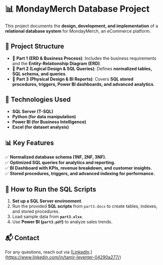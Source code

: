 # 📊 MondayMerch Database Project

This project documents the **design, development, and implementation** of a **relational database system** for MondayMerch, an eCommerce platform.

## 📂 Project Structure
- 📄 **Part 1 (ERD & Business Process)**: Includes the business requirements and the **Entity-Relationship Diagram (ERD)**.
- 📄 **Part 2 (Logical Design & SQL Queries)**: Defines **normalized tables, SQL schema, and queries**.
- 📄 **Part 3 (Physical Design & BI Reports)**: Covers **SQL stored procedures, triggers, Power BI dashboards, and advanced analytics**.

## 🔧 Technologies Used
- **SQL Server (T-SQL)**
- **Python (for data manipulation)**
- **Power BI (for Business Intelligence)**
- **Excel (for dataset analysis)**

## 📊 Key Features
✅ **Normalized database schema (1NF, 2NF, 3NF).**  
✅ **Optimized SQL queries for analytics and reporting.**  
✅ **BI Dashboard with KPIs, revenue breakdown, and customer insights.**  
✅ **Stored procedures, triggers, and advanced indexing for performance.**  

## 🚀 How to Run the SQL Scripts
1. **Set up a SQL Server environment**.
2. Run the provided **SQL scripts** from `part3.docx` to create tables, indexes, and stored procedures.
3. Load sample data from **`part3.xlsx`**.
4. Use **Power BI (`part3.pdf`)** to analyze sales trends.

## 📬 Contact
For any questions, reach out via [[LinkedIn](https://www.linkedin.com/in/your-profile).](https://www.linkedin.com/in/tamir-leventer-04290a277/)
